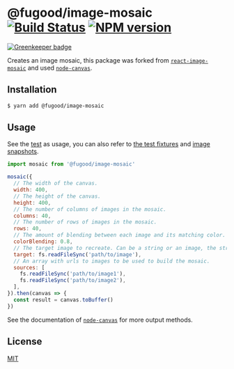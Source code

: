 # @fugood/image-mosaic [![Build Status](https://travis-ci.org/mybigday/image-mosaic.svg?branch=master)](https://travis-ci.org/mybigday/image-mosaic) [![NPM version](http://img.shields.io/npm/v/@fugood/image-mosaic.svg?style=flat)](https://www.npmjs.com/package/@fugood/image-mosaic)

[![Greenkeeper badge](https://badges.greenkeeper.io/mybigday/image-mosaic.svg)](https://greenkeeper.io/)

Creates an image mosaic,
this package was forked from [`react-image-mosaic`](https://github.com/thejsn/react-image-mosaic) and used [`node-canvas`](https://github.com/Automattic/node-canvas).

## Installation

```bash
$ yarn add @fugood/image-mosaic
```

## Usage

See the [test](src/__tests__/index.spec.js) as usage, you can also refer to [the test fixtures](src/__tests__/) and [image snapshots](src/__tests__/__image_snapshots__).

```js
import mosaic from '@fugood/image-mosaic'

mosaic({
  // The width of the canvas.
  width: 400,
  // The height of the canvas.
  height: 400,
  // The number of columns of images in the mosaic.
  columns: 40,
  // The number of rows of images in the mosaic.
  rows: 40,
  // The amount of blending between each image and its matching color. A number between 0 and 1.
  colorBlending: 0.8,
  // The target image to recreate. Can be a string or an image, the string is assumed to be a url to an image. Expected file buffer.
  target: fs.readFileSync('path/to/image'),
  // An array with urls to images to be used to build the mosaic.
  sources: [
    fs.readFileSync('path/to/image1'),
    fs.readFileSync('path/to/image2'),
  ],
}).then(canvas => {
  const result = canvas.toBuffer()
})
```

See the documentation of [`node-canvas`](https://github.com/Automattic/node-canvas#canvaspngstreamoptions) for more output methods.

## License

[MIT](LICENSE.md)
